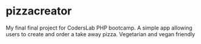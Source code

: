 # pizzacreator
My final final project for CodersLab PHP bootcamp. A simple app allowing users to create and order a take away pizza. Vegetarian and vegan friendly
